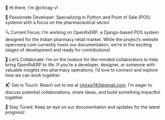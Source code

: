 👋 Hi there, I'm @chirag-v!

🚀 Passionate Developer: Specializing in Python and Point of Sale (POS) systems with a focus on the pharmaceutical sector.

🔍 Current Focus: I’m working on OpenRxERP, a Django-based POS system designed for the Indian pharmacy retail market. While the project’s website openrxerp.com currently hosts our documentation, we're in the exciting stages of development and ready for contributions!

🤝 Let’s Collaborate: I’m on the lookout for like-minded collaborators to help bring OpenRxERP to life. If you’re a developer, designer, or someone with valuable insights into pharmacy operations, I’d love to connect and explore how we can work together.

📬 Get in Touch: Reach out to me at chirag740@gmail.com. I’m eager to discuss potential collaborations, share ideas, and build something impactful together.

🌟 Stay Tuned: Keep an eye on our documentation and updates for the latest progress!

